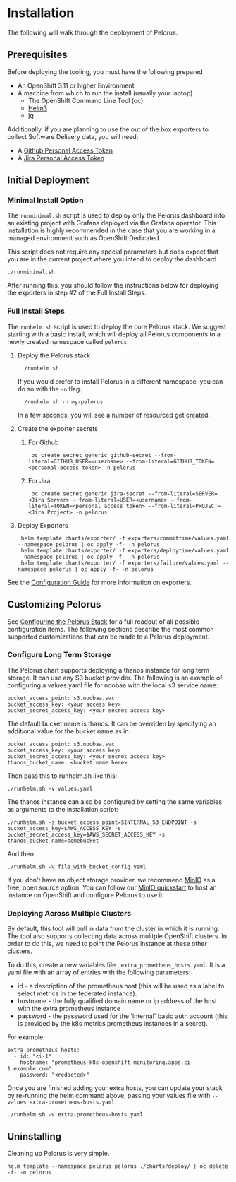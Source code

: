 
# Installation

The following will walk through the deployment of Pelorus.

## Prerequisites

Before deploying the tooling, you must have the following prepared

* An OpenShift 3.11 or higher Environment
* A machine from which to run the install (usually your laptop)
  * The OpenShift Command Line Tool (oc)
  * [Helm3](https://github.com/helm/helm/releases)
  * jq

Additionally, if you are planning to use the out of the box exporters to collect Software Delivery data, you will need:

* A [Github Personal Access Token](https://help.github.com/en/github/authenticating-to-github/creating-a-personal-access-token-for-the-command-line)
* A [Jira Personal Access Token](https://confluence.atlassian.com/bitbucketserver/personal-access-tokens-939515499.html)

## Initial Deployment

### Minimal Install Option
The `runminimal.sh` script is used to deploy only the Pelorus dashboard into an
existing project with Grafana deployed via the Grafana operator.  This installation
is highly recommended in the case that you are working in a managed environment such 
as OpenShift Dedicated.

This script does not require any special parameters but does expect that you are in 
the current project where you intend to deploy the dashboard.

```./runminimal.sh```

After running this, you should follow the instructions below for deploying the exporters in step #2 of the Full Install Steps.

### Full Install Steps

The `runhelm.sh` script is used to deploy the core Pelorus stack. We suggest starting with a basic install, which will deploy all Pelorus components to a newly created namespace called `pelorus`.

1. Deploy the Pelorus stack

        ./runhelm.sh

    If you would prefer to install Pelorus in a different namespace, you can do so with the `-n` flag.

        ./runhelm.sh -n my-pelorus

    In a few seconds, you will see a number of resourced get created.
2. Create the exporter secrets
    1. For Github

            oc create secret generic github-secret --from-literal=GITHUB_USER=<username> --from-literal=GITHUB_TOKEN=<personal access token> -n pelorus
    2. For Jira

            oc create secret generic jira-secret --from-literal=SERVER=<Jira Server> --from-literal=USER=<username> --from-literal=TOKEN=<personal access token> --from-literal=PROJECT=<Jira Project> -n pelorus
3. Deploy Exporters

        helm template charts/exporter/ -f exporters/committime/values.yaml --namespace pelorus | oc apply -f- -n pelorus
        helm template charts/exporter/ -f exporters/deploytime/values.yaml --namespace pelorus | oc apply -f- -n pelorus
        helm template charts/exporter/ -f exporters/failure/values.yaml --namespace pelorus | oc apply -f- -n pelorus

See the [Configuration Guide](/docs/Configuration.md) for more information on exporters.

## Customizing Pelorus

See [Configuring the Pelorus Stack](/docs/Configuration.md) for a full readout of all possible configuration items. The following sections describe the  most common supported customizations that can be made to a Pelorus deployment.

### Configure Long Term Storage

The Pelorus chart supports deploying a thanos instance for long term storage.  It can use any S3 bucket provider. The following is an example of configuring a values.yaml file for noobaa with the local s3 service name:

```
bucket_access_point: s3.noobaa.svc
bucket_access_key: <your access key>
bucket_secret_access_key: <your secret access key>
```

The default bucket name is thanos.  It can be overriden by specifying an additional value for the bucket name as in:

```
bucket_access_point: s3.noobaa.svc
bucket_access_key: <your access key>
bucket_secret_access_key: <your secret access key>
thanos_bucket_name: <bucket name here>
```

Then pass this to runhelm.sh like this:

```
./runhelm.sh -v values.yaml
```

The thanos instance can also be configured by setting the same variables as arguments to the installation script:

```
./runhelm.sh -s bucket_access_point=$INTERNAL_S3_ENDPOINT -s bucket_access_key=$AWS_ACCESS_KEY -s bucket_secret_access_key=$AWS_SECRET_ACCESS_KEY -s thanos_bucket_name=somebucket
```


And then:

```
./runhelm.sh -v file_with_bucket_config.yaml
```

If you don't have an object storage provider, we recommend [MinIO](https://min.io/) as a free, open source option. You can follow our [MinIO quickstart](/docs/MinIO.md) to host an instance on OpenShift and configure Pelorus to use it.

### Deploying Across Multiple Clusters

By default, this tool will pull in data from the cluster in which it is running. The tool also supports collecting data across mulitple OpenShift clusters. In order to do this, we need to point the Pelorus instance at these other clusters.

To do this, create a new variables file , `extra_prometheus_hosts.yaml`.  It is a yaml file with an array of entries with the following parameters:

* id - a description of the prometheus host (this will be used as a label to select metrics in the federated instance).
* hostname - the fully qualified domain name or ip address of the host with the extra prometheus instance
* password - the password used for the 'internal' basic auth account (this is provided by the k8s metrics prometheus instances in a secret).

For example:

    extra_prometheus_hosts:
      - id: "ci-1"
        hostname: "prometheus-k8s-openshift-monitoring.apps.ci-1.example.com"
        password: "<redacted>"

Once you are finished adding your extra hosts, you can update your stack by re-running the helm command above, passing your values file with `--values extra-prometheus-hosts.yaml`

```
./runhelm.sh -v extra-prometheus-hosts.yaml
```

## Uninstalling

Cleaning up Pelorus is very simple.

    helm template --namespace pelorus pelorus ./charts/deploy/ | oc delete -f- -n pelorus

